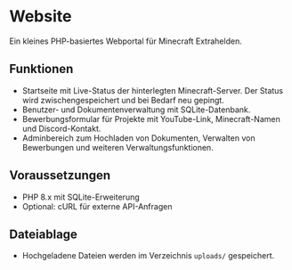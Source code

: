 # Website

Ein kleines PHP-basiertes Webportal für Minecraft Extrahelden.

## Funktionen
- Startseite mit Live-Status der hinterlegten Minecraft-Server. Der Status wird zwischengespeichert und bei Bedarf neu gepingt.
- Benutzer- und Dokumentenverwaltung mit SQLite-Datenbank.
- Bewerbungsformular für Projekte mit YouTube-Link, Minecraft-Namen und Discord-Kontakt.
- Adminbereich zum Hochladen von Dokumenten, Verwalten von Bewerbungen und weiteren Verwaltungsfunktionen.

## Voraussetzungen
- PHP 8.x mit SQLite-Erweiterung
- Optional: cURL für externe API-Anfragen

## Dateiablage
- Hochgeladene Dateien werden im Verzeichnis `uploads/` gespeichert.
